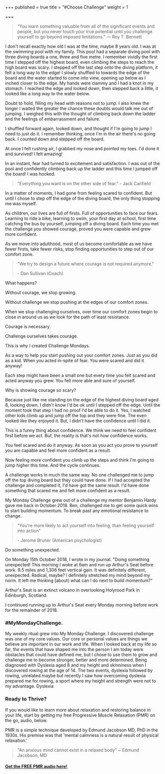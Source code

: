 +++
published = true
title = "#Choose Challenge"
weight = 1

+++
> “You learn something valuable from all of the significant events and people, but you never touch your true potential until you challenge yourself to go beyond imposed limitations.”
> ― Roy T. Bennett

I don't recall exactly how old I was at the time, maybe 8 years old. I was at the swimming pool with my family. This pool had a separate diving pool with three diving boards a one, three and five metre. I remember vividly the first time I stepped off the highest board, even climbing the steps to reach the high board was scary. I stepped off the last step onto the diving platform, it felt a long way to the edge! I slowly shuffled to towards the edge of the board and the water started to come into view, opening up below as I inched closer to the edge. My hands were clammy and I had a knot in my stomach. I reached the edge and looked down, then stepped back a little, it looked like a long way to the water below. 

Doubt to hold, filling my head with reasons not to jump. I also knew the longer I waited the greater the chance these doubts would talk me out of jumping. I weighed this with the thought of climbing back down the ladder and the feelings of embarrassment and failure.

I shuffled forward again, looked down, and thought if I'm going to jump I need to just do it. I remember thinking, once I'm in the air there's no going back. I counted down and stepped off the board. 

At once I felt rushing air, I grabbed my nose and pointed my toes. I'd done it and survived! I felt amazing! 

In an instant, fear had turned to excitement and satisfaction. I was out of the pool and confidently climbing back up the ladder and this time I jumped off the board! I was hooked.

> “Everything you want is on the other side of fear.”    - Jack Canfield

In a matter of moments, I had gone from feeling scared to confident. But until I chose to step off the edge of the diving board, the only thing stopping me was myself.

As children, our lives are full of firsts. Full of opportunities to face our fears. Learning to ride a bike, learning to swim, your first day at school, first time catching the bus by yourself, jumping off a diving board. Each time you met the challenge you showed courage, proved you were capable and grew more confident.

As we move into adulthood, most of us become comfortable as we have fewer firsts, take fewer risks, stop finding opportunities to step out of our comfort zone.

> "We try to design a future where courage is not required anymore."
>
> \- Dan Sullivan (Coach)

What happens?

Without courage, we stop growing. 

Without challenge we stop pushing at the edges of our comfort zones.

When we stop challenging ourselves, over time our comfort zones begin to close in around us as we look for the path of least resistance.

Courage is necessary.

Challenge ourselves takes courage.

This is why I created Challenge Mondays. 

As a way to help you start pushing out your comfort zones. Just as you did as a kid. When you acted in-spite of fear. You were scared and did it anyway!

Each step might have been a small one but every time you felt scared and acted anyway you grew. You felt more able and sure of yourself.

Why is showing courage so scary?

Because just like me standing on the edge of the highest diving board aged 8, looking down. I didn't know I'd be ok until I stepped off the edge. Until the moment took that step I had no proof I'd be able to do it. Yes, I watched other kids climb up and jump off the top and they were fine. The even looked like they enjoyed it. But, I didn't have the confidence until I did it.

This is a funny thing about confidence. We think we need to feel confident first before we act. But, the reality is that's not how confidence works.

You feel scared and do it anyway. As soon as you act you prove to yourself you are capable and feel more confident as a result.

Now feeling more confident you climb up the steps and think I'm going to jump higher this time. And the cycle continues.

A challenge works in much the same way. No one challenged me to jump off the top diving board but they could have done. If I had accepted the challenge and completed it, I'd have got the same result. I'd have done something that scared me and felt more confident as a result.

My Monday Challenge grew out of a challenge my mentor Benjamin Hardy gave me back in October 2018. Ben, challenged me to get some quick wins to start building momentum. To break past any emotional resistance to change.

> "You're more likely to act yourself into feeling, than feeling yourself into action"
>
> \- Jerome Bruner (American psychologist)

Do something unexpected.

On Monday 15th October 2018, I wrote in my journal.
"Doing something unexpected! This morning I woke at 6am and run up Arthur's Seat before work. 9.5 miles and 1,306 feet vertical gain. It was definitely different, unexpected. Radical, maybe?
I definitely stretched my mind beyond my norm. It left me thinking \[about\] what can I do next to build momentum?"

Arthur's Seat is an extinct volcano in overlooking Holyrood Park in Edinburgh, Scotland.

I continued running up to Arthur's Seat every Monday morning before work for the remainder of 2018.

### #MyMondayChallenge.

My weekly ritual grew into My Monday Challenge. I discovered challenge was one of my core values. Our core or personal values are things we believe are important in our work and life. When I looked back at my life so far, the events that have shaped me into the person I am today were obstacles that could have defined me, but I chose to use them to grow and challenge me to become stronger, better and more determined. Being diagnosed with Dyslexia aged 8 and my height and skinniness when I discovered rowing at the age of 14. The two events, dyslexia followed by rowing, unrelated maybe but recently I saw how overcoming dyslexia prepared me for rowing, a sport where my height and strength were not to my advantage. Dyslexia

### Ready to Thrive?

If you would like to learn more about relaxation and restoring balance in your life, start by getting my free Progressive Muscle Relaxation (PMR) on the go, audio, below.

PMR is a simple technique developed by Edmund Jacobson MD, PhD in the 1930s. His premise was that 'mental calmness is a natural result of physical relaxation.'

> "An anxious mind cannot exist in a relaxed body" \~ Edmund Jacobson, MD

#### [Get the FREE PMR audio here!](https://fearextinguishers.com/)